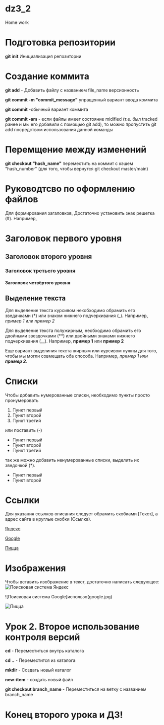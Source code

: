 # dz3_2
Home work
# Подготовка репозитории

**git init**  Инициализация репозитории

# Создание коммита

**git add** - Добавить файлу с названием file_name версионность

**git commit -m "commit_message"** упращенный вариант ввода коммита

**git commit** -обычный вариант коммита

**git commit -am** - если файлы имеет состояние midified (т.е. был tracked ранее и мы его добавили с помощью git add), то можно пропустить git add посредством использования данной команды

# Перемщение между изменений

**git checkout "hash_name"** переместить на коммит с кэшем "hash_number" (для того, чтобы вернутся git checkout  master/main)


# Руководтсво по оформлению файлов

Для формирования загаловков, Достаточно установить знак решетка (#). Например,

# Заголовок первого уровня
## Заголовок второго уровня
### Заголовок третьего уровня
#### Заголовок четвёртого уровня


## Выделение текста

Для выделение текста курсивом некобходимо обрамить его зведачками (*) или знаком нижнего подчеркивания (_). Например, *пример 1* или _пример 2_

Для выделение текста полужирным, необходимо обрамить его двойными звездочками (**) или двойными знаками нижнего подчеркивания (__). Например, **пример 1** или __пример 2__

Еще вариант выделиния текста жирным или курсивом нужны для того, чтобы мы могли совмещать оба способа. Например, _пример 1 или **пример 2**_.

# **Списки**

Чтобы добавить нумерованные списки, необходимо пункты просто пронумеровать
1. Пункт первый
2. Пункт второй
3. Пункт третий

или поставить (-)
- Пункт первый
- Пункт второй
- Пункт третий

так же можно добавить ненумерованные списки, выделить их зведочкой (*).

* Пункт первый
* Пункт второй


# Ссылки

Для указания ссылков описания следует обрамить скобками [Текст], а адрес сайта в круглые скобки (Ссылка).

[Яндекс](https://yandex.ru)

[Google](https://google.com)

[Пицца](https://dodopizza.ru)


# Изображения

Чтобы вставить изображение в текст, достаточно написать следующее:
![Поисковая система Яндекс](ya.jpg)

![Поисковая система Google]использо(google.jpg)

![Пицца](dodo.jpg)


# Урок 2. Второе использование контроля версий

**cd**  - Переместиться внутрь каталога

**cd ..** - Переместится из каталога

**mkdir** - Создать новый каталог

**new-item** - создать новый файл

**git checkout branch_name** - Переместиться на ветку с названием branch_name


# Конец второго урока и ДЗ!
